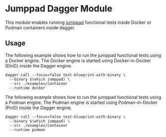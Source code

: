 # Jumppad Dagger Module

This module enables running [jumppad](https://jumppad.dev) functional tests inside Docker or Podman
containers inside dagger.

## Usage

The following example shows how to run the jumppad functional tests using
a Docker engine. The Docker engine is started using Docker-in-Docker (DinD)
inside the Dagger engine.

```shell
dagger call --focus=false test-blueprint-with-binary \
  --binary $(which jumppad) \
  --src ./examples/container
  --runtime docker
```

The following example shows how to run the jumppad functional tests using
a Podman engine. The Podman engine is started using Podman-in-Docker (PinD)
inside the Dagger engine.

```shell
dagger call --focus=false test-blueprint-with-binary \
  --binary $(which jumppad) \
  --src ./examples/container
  --runtime podman
```